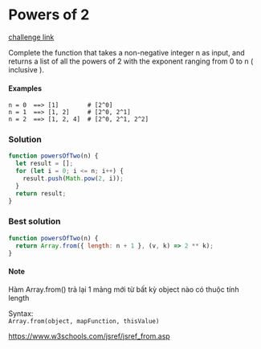 # Powers of 2

[challenge link](https://www.codewars.com/kata/57a083a57cb1f31db7000028/javascript)

Complete the function that takes a non-negative integer n as input, and returns a list of all the powers of 2 with the exponent ranging from 0 to n ( inclusive ).

#### Examples

```
n = 0  ==> [1]        # [2^0]
n = 1  ==> [1, 2]     # [2^0, 2^1]
n = 2  ==> [1, 2, 4]  # [2^0, 2^1, 2^2]
```

### Solution

```javascript
function powersOfTwo(n) {
  let result = [];
  for (let i = 0; i <= n; i++) {
    result.push(Math.pow(2, i));
  }
  return result;
}
```

### Best solution

```javascript
function powersOfTwo(n) {
  return Array.from({ length: n + 1 }, (v, k) => 2 ** k);
}
```

#### Note

Hàm Array.from() trả lại 1 mảng mới từ bất kỳ object nào có thuộc tính length

Syntax:  
`Array.from(object, mapFunction, thisValue)`

https://www.w3schools.com/jsref/jsref_from.asp
